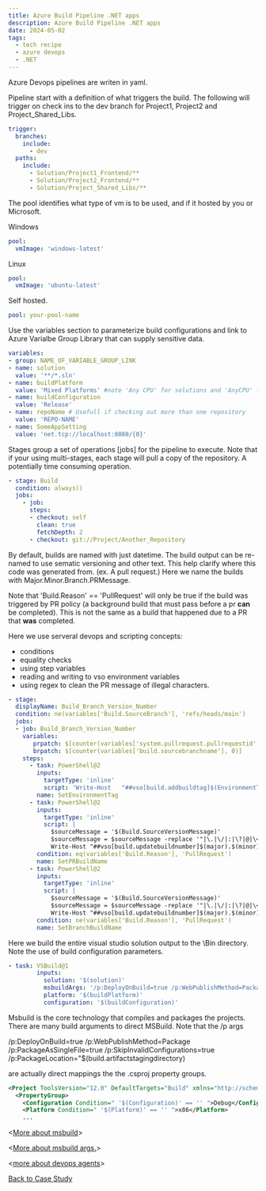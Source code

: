 ```yaml
---
title: Azure Build Pipeline .NET apps
description: Azure Build Pipeline .NET apps
date: 2024-05-02
tags:
  - tech recipe
  - azure devops
  - .NET
---
```


Azure Devops pipelines are writen in yaml.

Pipeline start with a definition of what triggers the build. The following will trigger on check ins to the dev branch for Project1, Project2 and Project_Shared_Libs. 

```yaml
trigger:
  branches:
    include:
      - dev
  paths:
    include:
      - Solution/Project1_Frontend/**
      - Solution/Project2_Frontend/**
      - Solution/Project_Shared_Libs/**
```

The pool identifies what type of vm is to be used, and if it hosted by you or Microsoft.

Windows
```yaml
pool:
  vmImage: 'windows-latest'
```
Linux
```yaml
pool:
  vmImage: 'ubuntu-latest'
```
Self hosted.
```yaml
pool: your-pool-name
``` 

Use the variables section to parameterize build configurations and link to Azure Varialbe Group Library that can supply sensitive data.
```yaml
variables:
- group: NAME_OF_VARIABLE_GROUP_LINK
- name: solution
  value: '**/*.sln'
- name: buildPlatform
  value: 'Mixed Platforms' #note 'Any CPU' for solutions and 'AnyCPU' for .csproj.
- name: buildConfiguration
  value: 'Release'
- name: repoName # Usefull if checking out more than one repository
  value: 'REPO-NAME' 
- name: SomeAppSetting
  value: 'net.tcp://localhost:8080/{0}'

```

Stages group a set of operations [jobs] for the pipeline to execute. Note that if your using multi-stages, each stage will pull a copy of the repository. A potentially time consuming operation.

```yaml
- stage: Build
  condition: always()
  jobs:
    - job:
      steps:
      - checkout: self
        clean: true
        fetchDepth: 2
      - checkout: git://Project/Another_Repository
```
By default, builds are named with just datetime. The build output can be re-named to use sematic versioning and other text. This help clarify where this code was generated from. (ex. A pull request.) Here we name the builds with Major.Minor.Branch.PRMessage. 

Note that 'Build.Reason' == 'PullRequest' will only be true if the build was triggered by PR policy (a background build that must pass before a pr **can** be completed). This is not the same as a build that happened due to a PR that **was** completed.

Here we use serveral devops and scripting concepts:
- conditions
- equality checks
- using step variables
- reading and writing to vso environment variables
- using regex to clean the PR message of illegal characters.

```yaml
- stage:
  displayName: Build_Branch_Version_Number
  condition: ne(variables['Build.SourceBranch'], 'refs/heads/main')
  jobs:
  - job: Build_Branch_Version_Number
    variables:
       prpatch: $[counter(variables['system.pullrequest.pullrequestid'],0)]
       brpatch: $[counter(variables['build.sourcebranchname'], 0)]
    steps:
      - task: PowerShell@2
        inputs:
          targetType: 'inline'
          script: 'Write-Host   "##vso[build.addbuildtag]$(EnvironmentTag)"'
        name: SetEnvironmentTag
      - task: PowerShell@2
        inputs:
          targetType: 'inline'
          script: |
            $sourceMessage = '$(Build.SourceVersionMessage)'
            $sourceMessage = $sourceMessage -replace '"|\.|\/|:|\?|@|\<|\>|\\', ''
            Write-Host "##vso[build.updatebuildnumber]$(major).$(minor)-PullRequest.$(prpatch).$sourceMessage"
        condition: eq(variables['Build.Reason'], 'PullRequest')
        name: SetPRBuildName
      - task: PowerShell@2
        inputs:
          targetType: 'inline'
          script: |
            $sourceMessage = '$(Build.SourceVersionMessage)'
            $sourceMessage = $sourceMessage -replace '"|\.|\/|:|\?|@|\<|\>|\\', '' 
            Write-Host "##vso[build.updatebuildnumber]$(major).$(minor)-$(Build.SourceBranchName).$sourceMessage"
        condition: ne(variables['Build.Reason'], 'PullRequest')
        name: SetBranchBuildName
```

Here we build the entire visual studio solution output to the \Bin directory. Note the use of build configuration parameters.


```yaml
- task: VSBuild@1
        inputs:
          solution: '$(solution)'
          msbuildArgs: '/p:DeployOnBuild=true /p:WebPublishMethod=Package /p:PackageAsSingleFile=true /p:SkipInvalidConfigurations=true /p:PackageLocation="$(Build.SourcesDirectory)\Bin"'
          platform: '$(buildPlatform)'
          configuration: '$(buildConfiguration)'
```

Msbuild is the core technology that compiles and packages the projects. There are many build arguments to direct MSBuild. Note that the /p args 

/p:DeployOnBuild=true 
/p:WebPublishMethod=Package 
/p:PackageAsSingleFile=true 
/p:SkipInvalidConfigurations=true 
/p:PackageLocation="$(build.artifactstagingdirectory)

are actually direct mappings the the .csproj property groups.
```xml
<Project ToolsVersion="12.0" DefaultTargets="Build" xmlns="http://schemas.microsoft.com/developer/msbuild/2003">
  <PropertyGroup>
    <Configuration Condition=" '$(Configuration)' == '' ">Debug</Configuration>
    <Platform Condition=" '$(Platform)' == '' ">x86</Platform>
    ...
```

<[More about msbuild](https://learn.microsoft.com/en-us/visualstudio/msbuild/msbuild-reference?view=vs-2022)>

<[More about msbuild args.](https://learn.microsoft.com/en-us/previous-versions/aspnet/ff398069(v=vs.110)?redirectedfrom=MSDN)>

<[more about devops agents](https://learn.microsoft.com/en-us/azure/devops/pipelines/agents/hosted?view=azure-devops&tabs=yaml)>




<a href="/case-studies/case-study-tfs-to-git">Back to Case Study</a>